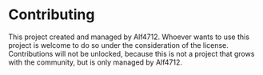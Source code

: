 # Contributing

This project created and managed by Alf4712. Whoever wants to use this project is welcome to do so under the
consideration of the license. Contributions will not be unlocked, because this is not a project that grows with the
community, but is only managed by Alf4712.
